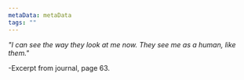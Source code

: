 ```yaml
---
metaData: metaData
tags: ""
---
```


*"I can see the way they look at me now. They see me as a human, like them."*

-Excerpt from journal, page 63.